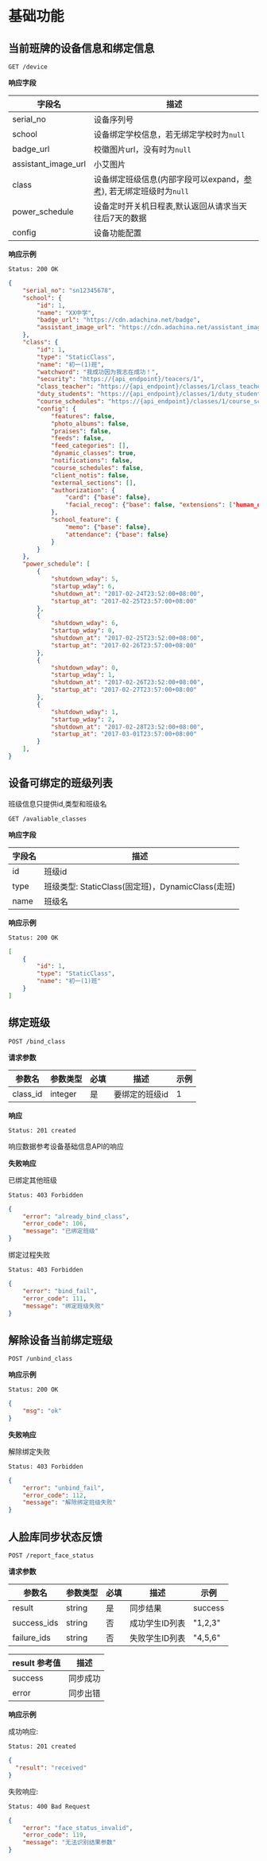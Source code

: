 # 基础功能

## 当前班牌的设备信息和绑定信息

```
GET /device
```

**响应字段**

| 字段名 | 描述 |
| --- | --- |
| serial_no | 设备序列号 |
| school | 设备绑定学校信息，若无绑定学校时为`null` |
| badge_url | 校徽图片url，没有时为`null` |
| assistant_image_url | 小艾图片 |
| class | 设备绑定班级信息(内部字段可以expand，[参考](./classroom.md#class)), 若无绑定班级时为`null` |
| power_schedule | 设备定时开关机日程表,默认返回从请求当天往后7天的数据 |
| config | 设备功能配置 |

**响应示例**

```
Status: 200 OK
```

```json
{
    "serial_no": "sn12345678",
    "school": {
        "id": 1,
        "name": "XX中学",
        "badge_url": "https://cdn.adachina.net/badge",
        "assistant_image_url": "https://cdn.adachina.net/assistant_image"
    },
    "class": {
        "id": 1,
        "type": "StaticClass",
        "name": "初一(1)班",
        "watchword": "我成功因为我志在成功！",
        "security": "https://{api_endpoint}/teacers/1",
        "class_teacher": "https://{api_endpoint}/classes/1/class_teacher",
        "duty_students": "https://{api_endpoint}/classes/1/duty_students",
        "course_schedules": "https://{api_endpoint}/classes/1/course_schedules",
        "config": {
            "features": false,
            "photo_albums": false,
            "praises": false,
            "feeds": false,
            "feed_categories": [],
            "dynamic_classes": true,
            "notifications": false,
            "course_schedules": false,
            "client_notis": false,
            "external_sections": [],
            "authorization": {
                "card": {"base": false},
                "facial_recog": {"base": false, "extensions": ['human_detection']}
            },
            "school_feature": {
                "memo": {"base": false},
                "attendance": {"base": false}
            }
        }
    },
    "power_schedule": [
        {
            "shutdown_wday": 5,
            "startup_wday": 6,
            "shutdown_at": "2017-02-24T23:52:00+08:00",
            "startup_at": "2017-02-25T23:57:00+08:00"
        },
        {
            "shutdown_wday": 6,
            "startup_wday": 0,
            "shutdown_at": "2017-02-25T23:52:00+08:00",
            "startup_at": "2017-02-26T23:57:00+08:00"
        },
        {
            "shutdown_wday": 0,
            "startup_wday": 1,
            "shutdown_at": "2017-02-26T23:52:00+08:00",
            "startup_at": "2017-02-27T23:57:00+08:00"
        },
        {
            "shutdown_wday": 1,
            "startup_wday": 2,
            "shutdown_at": "2017-02-28T23:52:00+08:00",
            "startup_at": "2017-03-01T23:57:00+08:00"
        }
    ],
}
```

## 设备可绑定的班级列表

班级信息只提供id,类型和班级名

```
GET /avaliable_classes
```

**响应字段**

| 字段名 | 描述 |
| --- | --- |
| id | 班级id |
| type | 班级类型: StaticClass(固定班)，DynamicClass(走班) |
| name | 班级名 |

**响应示例**

```
Status: 200 OK
```

```json
[
    {
        "id": 1,
        "type": "StaticClass",
        "name": "初一(1)班"
    }
]
```

## 绑定班级

```
POST /bind_class
```

**请求参数**

| 参数名 | 参数类型 | 必填 | 描述 | 示例 |
| --- | --- | --- | --- | --- |
| class_id | integer | 是 | 要绑定的班级id | 1 |

**响应**

```
Status: 201 created
```

响应数据参考设备基础信息API的响应

**失败响应**

已绑定其他班级

```
Status: 403 Forbidden
```

```json
{
    "error": "already_bind_class",
    "error_code": 106,
    "message": "已绑定班级"
}
```

绑定过程失败

```
Status: 403 Forbidden
```

```json
{
    "error": "bind_fail",
    "error_code": 111,
    "message": "绑定班级失败"
}
```

## 解除设备当前绑定班级

```
POST /unbind_class
```

**响应示例**

```
Status: 200 OK
```

```json
{
    "msg": "ok"
}
```

**失败响应**

解除绑定失败

```
Status: 403 Forbidden
```

```json
{
    "error": "unbind_fail",
    "error_code": 112,
    "message": "解除绑定班级失败"
}
```

## 人脸库同步状态反馈

```
POST /report_face_status
```

**请求参数**

| 参数名 | 参数类型 | 必填 | 描述 | 示例 |
| --- | --- | --- | --- | --- |
| result | string | 是 | 同步结果 | success |
| success_ids | string | 否 | 成功学生ID列表 | "1,2,3" |
| failure_ids | string | 否 | 失败学生ID列表 | "4,5,6" |

| result 参考值| 描述 |
| -- | -- |
| success | 同步成功 |
| error | 同步出错 |

**响应示例**

成功响应:

```
Status: 201 created
```

```json
{
  "result": "received"
}
```

失败响应:

```
Status: 400 Bad Request
```

```json
{
    "error": "face_status_invalid",
    "error_code": 119,
    "message": "无法识别结果参数"
}
```
